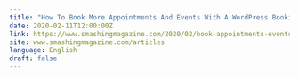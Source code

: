 ```yaml
---
title: "How To Book More Appointments And Events With A WordPress Booking Plugin"
date: 2020-02-11T12:00:00Z
link: https://www.smashingmagazine.com/2020/02/book-appointments-events-wordpress-booking-plugin/?utm_medium=RSS&utm_source=news.12bit.vn
site: www.smashingmagazine.com/articles
language: English
draft: false
---
```

